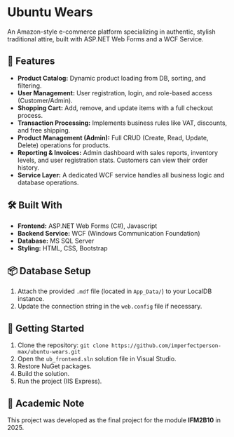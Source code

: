 # Ubuntu Wears

An Amazon-style e-commerce platform specializing in authentic, stylish traditional attire, built with ASP.NET Web Forms and a WCF Service.

## 🚀 Features

*   **Product Catalog:** Dynamic product loading from DB, sorting, and filtering.
*   **User Management:** User registration, login, and role-based access (Customer/Admin).
*   **Shopping Cart:** Add, remove, and update items with a full checkout process.
*   **Transaction Processing:** Implements business rules like VAT, discounts, and free shipping.
*   **Product Management (Admin):** Full CRUD (Create, Read, Update, Delete) operations for products.
*   **Reporting & Invoices:** Admin dashboard with sales reports, inventory levels, and user registration stats. Customers can view their order history.
*   **Service Layer:** A dedicated WCF service handles all business logic and database operations.

## 🛠️ Built With

*   **Frontend:** ASP.NET Web Forms (C#), Javascript
*   **Backend Service:** WCF (Windows Communication Foundation)
*   **Database:** MS SQL Server
*   **Styling:** HTML, CSS, Bootstrap


## 📦 Database Setup

1.  Attach the provided `.mdf` file (located in `App_Data/`) to your LocalDB instance.
2.  Update the connection string in the `web.config` file if necessary.

## 🔧 Getting Started

1.  Clone the repository: `git clone https://github.com/imperfectperson-max/ubuntu-wears.git`
2.  Open the `ub_frontend.sln` solution file in Visual Studio.
3.  Restore NuGet packages.
4.  Build the solution.
5.  Run the project (IIS Express).

## 👥 Academic Note

This project was developed as the final project for the module **IFM2B10** in 2025.
